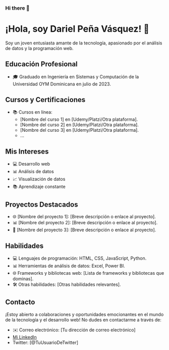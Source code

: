 ### Hi there 👋
# ¡Hola, soy Dariel Peña Vásquez! 👋

Soy un joven entusiasta amante de la tecnología, apasionado por el análisis de datos y la programación web.

## Educación Profesional

- 🎓 Graduado en Ingeniería en Sistemas y Computación de la Universidad OYM Dominicana en julio de 2023.

## Cursos y Certificaciones

- 📚 Cursos en línea:
  - [Nombre del curso 1] en [Udemy/Platzi/Otra plataforma].
  - [Nombre del curso 2] en [Udemy/Platzi/Otra plataforma].
  - [Nombre del curso 3] en [Udemy/Platzi/Otra plataforma].
  - ...

## Mis Intereses

- 💻 Desarrollo web
- 📊 Análisis de datos
- 📈 Visualización de datos
- 📚 Aprendizaje constante

## Proyectos Destacados

- 🌐 [Nombre del proyecto 1]: [Breve descripción o enlace al proyecto].
- 📊 [Nombre del proyecto 2]: [Breve descripción o enlace al proyecto].
- 🚀 [Nombre del proyecto 3]: [Breve descripción o enlace al proyecto].

## Habilidades

- 💻 Lenguajes de programación: HTML, CSS, JavaScript, Python.
- 📊 Herramientas de análisis de datos: Excel, Power BI.
- 🌐 Frameworks y bibliotecas web: [Lista de frameworks y bibliotecas que dominas].
- 🛠️ Otras habilidades: [Otras habilidades relevantes].

## Contacto

¡Estoy abierto a colaboraciones y oportunidades emocionantes en el mundo de la tecnología y el desarrollo web! No dudes en contactarme a través de:

- ✉️ Correo electrónico: [Tu dirección de correo electrónico]
- <a href="https://www.linkedin.com/in/dariel-adolfo-pe%C3%B1a-v%C3%A1squez-a89b42201/" target="_blank">Mi LinkedIn</a>
- Twitter: [@TuUsuarioDeTwitter]
